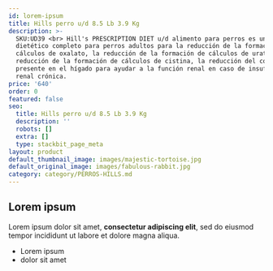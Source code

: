 ```yaml
---
id: lorem-ipsum
title: Hills perro u/d 8.5 Lb 3.9 Kg
description: >-
  SKU:UD39 <br> Hill's PRESCRIPTION DIET u/d alimento para perros es un alimento
  dietético completo para perros adultos para la reducción de la formación de
  cálculos de oxalato, la reducción de la formación de cálculos de urato, la
  reducción de la formación de cálculos de cistina, la reducción del cobre
  presente en el hígado para ayudar a la función renal en caso de insuficiencia
  renal crónica. 
price: '640'
order: 0
featured: false
seo:
  title: Hills perro u/d 8.5 Lb 3.9 Kg
  description: ''
  robots: []
  extra: []
  type: stackbit_page_meta
layout: product
default_thumbnail_image: images/majestic-tortoise.jpg
default_original_image: images/fabulous-rabbit.jpg
category: category/PERROS-HILLS.md
---
```

## Lorem ipsum

Lorem ipsum dolor sit amet, **consectetur adipiscing elit**, sed do eiusmod tempor incididunt ut labore et dolore magna aliqua.

- Lorem ipsum
- dolor sit amet